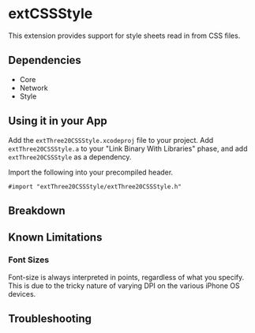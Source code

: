 
extCSSStyle
===========

This extension provides support for style sheets read in from CSS files.

Dependencies
------------

* Core
* Network
* Style

Using it in your App
--------------------

Add the `extThree20CSSStyle.xcodeproj` file to your project. Add `extThree20CSSStyle.a` to your
"Link Binary With Libraries" phase, and add `extThree20CSSStyle` as a dependency.

Import the following into your precompiled header.

    #import "extThree20CSSStyle/extThree20CSSStyle.h"

Breakdown
---------



Known Limitations
-----------------

### Font Sizes

Font-size is always interpreted in points, regardless of what you specify. This is due to
the tricky nature of varying DPI on the various iPhone OS devices.

Troubleshooting
---------------
